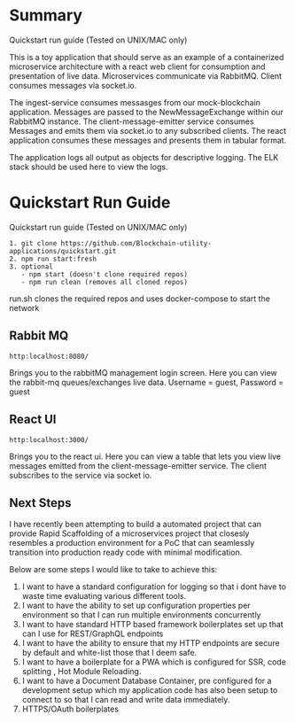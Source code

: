 # Summary
Quickstart run guide (Tested on UNIX/MAC only)

This is a toy application that should serve as an example of a containerized microservice architecture with a react web client for consumption and presentation of live data. Microservices communicate via RabbitMQ. Client consumes messages via socket.io.

The ingest-service consumes messasges from our mock-blockchain application. Messages are passed to the NewMessageExchange within our RabbitMQ instance. The client-message-emitter service consumes Messages and emits them via socket.io to any subscribed clients. The react application consumes these messages and presents them in tabular format. 

The application logs all output as objects for descriptive logging. The ELK stack should be used here to view the logs. 

# Quickstart Run Guide
Quickstart run guide (Tested on UNIX/MAC only)

```
1. git clone https://github.com/Blockchain-utility-applications/quickstart.git
2. npm run start:fresh
3. optional
   - npm start (doesn't clone required repos)
   - npm run clean (removes all cloned repos)
```

run.sh clones the required repos and uses docker-compose to start the network   

## Rabbit MQ
```
http:localhost:8080/
```
Brings you to the rabbitMQ management login screen. Here you can view the rabbit-mq queues/exchanges live data. Username = guest, Password = guest

## React UI 
```
http:localhost:3000/
```
Brings you to the react ui. Here you can view a table that lets you view live messages emitted from the client-message-emitter service. The client subscribes to the service via socket io.

## Next Steps 
I have recently been attempting to build a automated project that can provide Rapid Scaffolding of a microservices project that closesly resembles a production environment for a PoC that can seamlessly transition into production ready code with minimal modification. 

Below are some steps I would like to take to achieve this:

1. I want to have a standard configuration for logging so that i dont have to waste time evaluating various different tools.
2. I want to have the ability to set up configuration properties per environment so that I can run multiple environments concurrently
3. I want to have standard HTTP based framework boilerplates set up that can I use for REST/GraphQL endpoints
4. I want to have the ability to ensure that my HTTP endpoints are secure by default and white-list those that I deem safe. 
5. I want to have a boilerplate for a PWA which is configured for SSR, code splitting , Hot Module Reloading.
6. I want to have a Document Database Container, pre configured for a development setup which my application code has also been setup to connect to so that I can read and write data immediately. 
7. HTTPS/OAuth boilerplates
